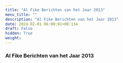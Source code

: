 ```yaml
---
title: "Al Fike Berichten van het Jaar 2013"
menu_title: ""
description: "Al Fike Berichten van het Jaar 2013"
date: 2024-02-01 06:00:01+00:134
draft: False
hidden: True
weight:
---
```

### Al Fike Berichten van het Jaar 2013


